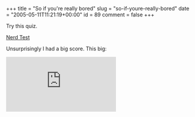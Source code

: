 +++
title = "So if you're really bored"
slug = "so-if-youre-really-bored"
date = "2005-05-11T11:21:19+00:00"
id = 89
comment = false
+++

Try this quiz.

[Nerd Test](http://www.nerdtests.com/ft_cg.php)

Unsurprisingly I had a big score. This big:

[
![My computer geek score is greater than 83% of all people in the world! How do you compare? Click here to find out!](http://www.nerdtests.com/images/ft/cg.php?val=5780) ](http://www.nerdtests.com/ft_cg.php?im)

